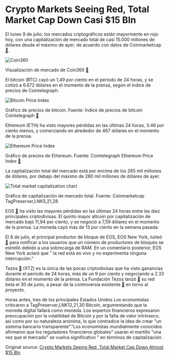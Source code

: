 # Crypto Markets Seeing Red, Total Market Cap Down Casi $15 Bln

El lunes 9 de julio: los mercados criptográficos están mayormente en rojo hoy, con una capitalización de mercado total de casi 15.000 millones de dólares desde el máximo de ayer, de acuerdo con datos de Coinmarketcap  [🔗](https://coinmarketcap.com/charts/).

![Coin360](https://cointelegraph.com/storage/uploads/view/41770f9325255c761622059158d09917.png "Coin360")

Visualización de mercado de Coin360  [🔗](https://coin360.io/)

El bitcoin (BTC) cayó un 1,49 por ciento en el período de 24 horas, y se cotizó a 6.672 dólares en el momento de la prensa, según el índice de precios de Cointelegraph.

![Bitcoin Price Index](https://cointelegraph.com/storage/uploads/view/6760ef32f6bc486dcdef16c02b0e427d.jpg "Bitcoin Price Index")

Gráfico de precios de bitcoin. Fuente: Índice de precios de bitcoin Cointelegraph  [🔗](https://cointelegraph.com/bitcoin-price-index)

Ethereum (ETH) ha visto mayores pérdidas en las últimas 24 horas, 3.46 por ciento menos, y comerciando en alrededor de 467 dólares en el momento de la prensa.

![Ethereum Price Index](https://cointelegraph.com/storage/uploads/view/e2801a15f319554d749945ccaf6a0a50.jpg "Ethereum Price Index")

Gráfico de precios de Ethereum. Fuente: Cointelegraph Ethereum Price Index  [🔗](https://cointelegraph.com/ethereum-price-index)

La capitalización total del mercado está por encima de los 265 mil millones de dólares, por debajo del máximo de 280 mil millones de dólares de ayer.

![Total market capitalization chart](https://cointelegraph.com/storage/uploads/view/b0edb4a3761f8193a2c06a8b113a7fec.png "Total market capitalization chart")

Gráfica de capitalización de mercado total. Fuente: Coinmarketcap TagPreserver,LNK5,21,28

EOS  [🔗](https://cointelegraph.com/tags/eos)  ha visto las mayores pérdidas en las últimas 24 horas entre las diez principales criptodivisas. El quinto mayor altcoin por capitalización de mercado bajó 11,94 por ciento, y se negoció a 7,59 dólares en el momento de la prensa. La moneda cayó más de 13 por ciento en la semana pasada.

El 8 de julio, el principal productor de bloque de EOS, EOS New York, tuiteó  [🔗](https://twitter.com/eosnewyork/status/1015819381425758208)  para notificar a los usuarios que un número de productores de bloques se estrelló debido a una sobrecarga de RAM. En un comentario posterior, EOS New York aclaró que " la red está en vivo y no experimenta ninguna interrupción."

Tezos  [🔗](https://cointelegraph.com/tags/tezos)  (XTZ) es la única de las pocas criptodivisas que ha visto ganancias durante el período de 24 horas, más de un 9 por ciento y negociando a 2.33 dólares en el momento de la prensa. La Fundación Tezos lanzó  [🔗](https://cointelegraph.com/news/controversial-tezos-project-announces-launch-of-betanet)  su red beta el 30 de junio, a pesar de la controversia existente  [🔗](https://cointelegraph.com/news/the-history-of-tezos-the-infamous-ico-trying-to-rebound-amidst-lawsuits-and-disputes)  en torno al proyecto.

Horas antes, tres de los principales Estados Unidos Los economistas criticaron a TagPreserver,LNK12,21,30 Bitcoin, argumentando que la moneda digital fallará como moneda. Los expertos financieros expresaron preocupación por la volatilidad de Bitcoin y por la falta de valor intrínseco, así como por su naturaleza anónima, lo que contradice la idea de crear "un sistema bancario transparente"."Los economistas mundialmente conocidos afirmaron que los reguladores financieros globales" usarán el martillo "una vez que el mercado" se vuelva significativo " en términos de capitalización.

Original source: [Crypto Markets Seeing Red, Total Market Cap Down Almost $15 Bln](https://cointelegraph.com/news/crypto-markets-seeing-red-total-market-cap-down-almost-15-bln)